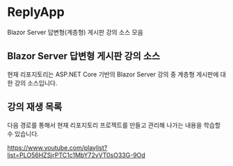 # ReplyApp

Blazor Server 답변형(계층형) 게시판 강의 소스 모음

## Blazor Server 답변형 게시판 강의 소스

현재 리포지토리는 ASP.NET Core 기반의 Blazor Server 강의 중 계층형 게시판에 대한 강의 소스입니다.

## 강의 재생 목록

다음 경로를 통해서 현재 리포지토리 프로젝트를 만들고 관리해 나가는 내용을 학습할 수 있습니다. 

https://www.youtube.com/playlist?list=PLO56HZSjrPTC1c1MbY72vVT0sO33G-9Od
